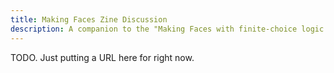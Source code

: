 ```yaml
---
title: Making Faces Zine Discussion
description: A companion to the "Making Faces with finite-choice logic programming" bonus-content zine.
---
```


TODO. Just putting a URL here for right now.